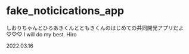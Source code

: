 # fake_noticications_app

しおりちゃんとひろあきくんとともきくんのはじめての共同開発アプリだよ♡♡♡
I will do my best. Hiro

2022.03.16 
